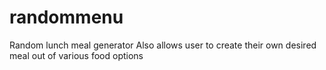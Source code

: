 # randommenu
Random lunch meal generator
Also allows user to create their own desired meal out of various food options
